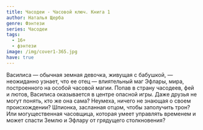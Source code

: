 ```yaml
---
title: Часодеи - Часовой ключ. Книга 1
author: Наталья Щерба
genre: Фэнтези
series: Часодеи
tags:
  - 16+
  - фэнтези
image: /img/cover1-365.jpg
have: true
---
```

Василиса — обычная земная девочка, живущая с бабушкой, — неожиданно узнает, что ее отец — влиятельный маг Эфлары, мира, построенного на особой часовой магии. Попав в страну часодеев, фей и лютов, Василиса оказывается в центре опасной игры. Даже друзья не могут понять, кто же она сама? Неумеха, ничего не знающая о своем происхождении? Шпионка, засланная отцом, чтобы заполучить трон? Или могущественная часовщица, которая умеет управлять временем и может спасти Землю и Эфлару от грядущего столкновения?